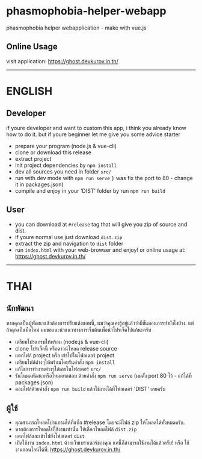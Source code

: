 # phasmophobia-helper-webapp
phasmophobia helper webapplication - make with vue.js

## Online Usage
visit application: https://ghost.devkurov.in.th/

---

# ENGLISH

## Developer
if youre developer and want to custom this app, i think you already know how to do it.
but if youre beginner let me give you some advice starter
 - prepare your program (node.js & vue-cli)
 - clone or download this release
 - extract project
 - init project dependencies by `npm install`
 - dev all sources you need in folder `src/`
 - run with dev mode with `npm run serve` (i was fix the port to 80 - change it in packages.json) 
 - compile and enjoy in your 'DIST' folder by run `npm run build`

## User
 - you can download at `#release` tag that will give you zip of source and dist.
 - if youre normal use just download `dist.zip`
 - extract the zip and navigation to `dist` folder
 - run `index.html` with your web-browser and enjoy!
or online usage at: https://ghost.devkurov.in.th/

---

# THAI

## นักพัฒนา
หากคุณเป็นผู้พัฒนาแล้วต้องการปรับแต่งแอพนี้, ผมว่าคุณคงรู้อยู่แล้วว่ามีขั้นตอนการทำยังไงบ้าง.
แต่ถ้าคุณเป็นมือใหม่ ผมขอแนะนำแนวทางการเริ่มต้นเพื่อนำโปรเจ็คไปแก้นะครับ
 - เตรียมโปรแกรมให้พร้อม (node.js & vue-cli)
 - clone โปรเจ็คนี้ หรือดาวน์โหลด release source
 - แตกไฟล์ project หรือ เข้าไปในโฟลเดอร์ project
 - เตรียมไฟล์ต่างๆให้พร้อมโดยรันคำสั่ง `npm install`
 - แก้ไขการทำงานต่างๆได้เลยในโฟลเดอร์ `src/`
 - รันโหมดพัฒนาหรือโหมดทดสอบ ด้วยคำสั่ง `npm run serve` (ผมตั้ง port 80 ไว้ - แก้ได้ที่ packages.json)
 - คอมไฟล์ด้วยคำสั่ง `npm run build` แล้วใช้งานได้ที่โฟลเดอร์ 'DIST' เลยครับ

## ผู้ใช้
 - คุณสามารถโหลดโปรแกรมได้ที่แท็ก #release โดยจะมีไฟล์ zip ให้โหลดได้ทั้งหมดครับ.
 - หากต้องการโหลดไปใช้งานเท่านั้น ให้เลือกโหลดไฟล์ `dist.zip`
 - แตกไฟล์และเข้าไปยังโฟลเดอร์ `dist`
 - เปิดใช้งาน `index.html` ด้วยเว็บเบราเซอร์ของคุณ แค่นี้ก็สามารถใช้งานได้แล้วครับ!
หรือ ใช้งานออนไลน์ได้ที่: https://ghost.devkurov.in.th/
